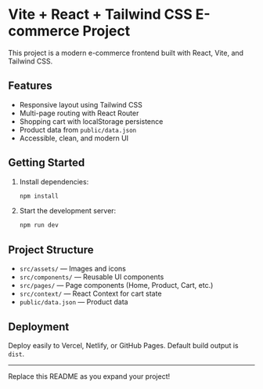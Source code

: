 # Vite + React + Tailwind CSS E-commerce Project

This project is a modern e-commerce frontend built with React, Vite, and Tailwind CSS.

## Features

- Responsive layout using Tailwind CSS
- Multi-page routing with React Router
- Shopping cart with localStorage persistence
- Product data from `public/data.json`
- Accessible, clean, and modern UI

## Getting Started

1. Install dependencies:

   ```sh
   npm install
   ```

2. Start the development server:

   ```sh
   npm run dev
   ```

## Project Structure

- `src/assets/` — Images and icons
- `src/components/` — Reusable UI components
- `src/pages/` — Page components (Home, Product, Cart, etc.)
- `src/context/` — React Context for cart state
- `public/data.json` — Product data

## Deployment

Deploy easily to Vercel, Netlify, or GitHub Pages. Default build output is `dist`.

---

Replace this README as you expand your project!
